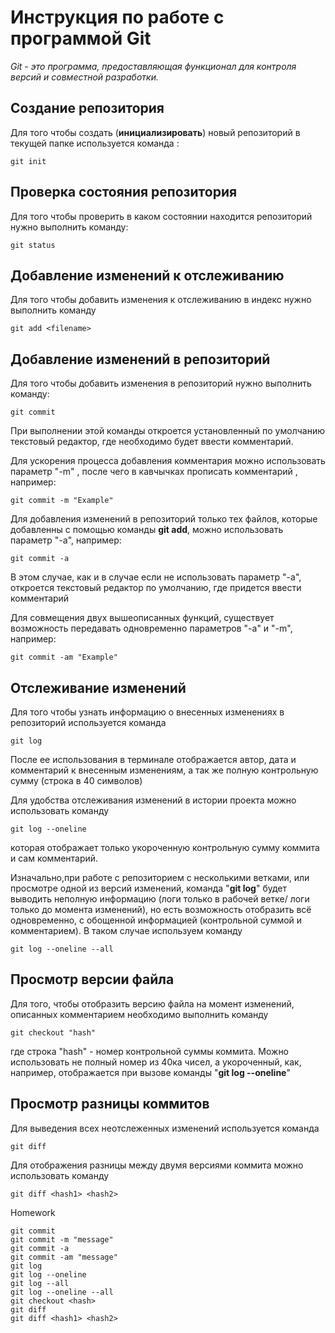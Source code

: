 # Инструкция по работе с программой Git

_Git   - это программа, предоставляющая функционал для контроля версий и совместной разработки._

## Создание репозитория

Для того чтобы создать (**инициализировать**) новый репозиторий в текущей папке используется команда : 

    git init

 ## Проверка состояния репозитория

 Для того чтобы проверить в каком состоянии находится репозиторий нужно выполнить команду:

    git status

## Добавление изменений к отслеживанию

Для того чтобы добавить изменения к отслеживанию в индекс нужно выполнить команду 

    git add <filename>

## Добавление изменений в репозиторий

Для того чтобы добавить изменения в репозиторий нужно выполнить команду:

    git commit

При выполнении этой команды откроется установленный по умолчанию текстовый редактор, где необходимо будет ввести комментарий. 

Для ускорения процесса добавления комментария можно использовать параметр "-m" , после чего в кавчычках прописать комментарий , например:

    git commit -m "Example"

Для добавления изменений в репозиторий только тех файлов, которые добавленны с помощью команды **git add**, можно использовать параметр "-a", например:

    git commit -a

В этом случае, как и в случае если не использовать параметр "-a", откроется текстовый редактор по умолчанию, где придется ввести комментарий

Для совмещения двух вышеописанных функций, существует возможность передавать одновременно параметров "-a" и "-m", например:

    git commit -am "Example"

## Отслеживание изменений 

Для того чтобы узнать информацию о внесенных изменениях в репозиторий используется команда

    git log
 
 После ее использования в терминале отображается автор, дата и комментарий к внесенным изменениям, а так же полную контрольную сумму (строка в 40 символов)

Для удобства отслеживания изменений в истории проекта можно использовать команду 

    git log --oneline

которая отображает только укороченную контрольную сумму коммита и сам комментарий. 

Изначально,при работе с репозиторием с несколькими ветками, или просмотре одной из версий изменений, команда "__git log__" будет выводить неполную информацию (логи только в рабочей ветке/ логи только до момента изменений), но есть возможность отобразить всё одновременно, с обощенной информацией (контрольной суммой и комментарием). В таком случае используем команду

    git log --oneline --all

## Просмотр версии файла

Для того, чтобы отобразить версию файла на момент изменений, описанных комментарием необходимо выполнить команду

    git checkout "hash"

где строка "hash" - номер контрольной суммы коммита. Можно использовать не полный номер из 40ка чисел, а укороченный, как, например, отображается при вызове команды "__git log --oneline__"

## Просмотр разницы коммитов

Для выведения всех неотслеженных изменений используется команда 

    git diff

Для отображения разницы между двумя версиями коммита можно использовать команду 

    git diff <hash1> <hash2>

Homework

    
    git commit
    git commit -m "message"
    git commit -a
    git commit -am "message"
    git log
    git log --oneline
    git log --all
    git log --oneline --all
    git checkout <hash>
    git diff
    git diff <hash1> <hash2>

